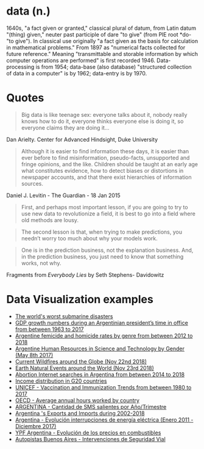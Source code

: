 # data (n.)

1640s, "a fact given or granted," classical plural of datum, from Latin datum "(thing) given," neuter past participle of dare "to give" (from PIE root *do- "to give"). In classical use originally "a fact given as the basis for calculation in mathematical problems." From 1897 as "numerical facts collected for future reference."
Meaning "transmittable and storable information by which computer operations are performed" is first recorded 1946. Data-processing is from 1954; data-base (also database) "structured collection of data in a computer" is by 1962; data-entry is by 1970.

# Quotes

> Big data is like teenage sex: everyone talks about it, nobody really knows how to do it, everyone thinks everyone else is doing it, so everyone claims they are doing it...

Dan Arielty. 
Center for Advanced Hindsight, 
Duke University


> Although it is easier to find information these days, it is easier than ever before to find misinformation, pseudo-facts, unsupported and fringe opinions, and the like. Children should be taught at an early age what constitutes evidence, how to detect biases or distortions in newspaper accounts, and that there exist hierarchies of information sources.

Daniel J. Levitin - The Guardian - 18 Jan 2015


> First, and perhaps most important lesson, if you are going to try to use new data to revolutionize a field, it is best to go into a field where old methods are lousy.

> The second lesson is that, when trying to make predictions, you needn’t worry too much about why your models work.

> One is in the prediction business, not the explanation business. And, in the prediction business, you just need to know that something works, not why.

Fragments from *Everybody Lies* by Seth Stephens- Davidowitz

# Data Visualization examples

- [The world's worst submarine disasters](https://whatdoeskmean.github.io/data/subdisasters.html)
- [GDP growth numbers during an Argentinian president’s time in office from between 1963 to 2017](https://whatdoeskmean.github.io/data/presidents.html)
- [Argentine femicide and homicide rates by genre from between 2012 to 2018](https://whatdoeskmean.github.io/data/murders.html)
- [Argentine Human Resources in Science and Technology by Gender (May 8th 2017)](https://whatdoeskmean.github.io/data/tec.html)
- [Current Wildfires around the Globe (Nov 22nd 2018)](https://whatdoeskmean.github.io/data/wildfires.html)
- [Earth Natural Events around the World (Nov 23rd 2018)](https://whatdoeskmean.github.io/data/worldevents.html)
- [Abortion Internet searches in Argentina from between 2014 to 2018](https://whatdoeskmean.github.io/data/abortion.html)
- [Income distribution in G20 countries](https://whatdoeskmean.github.io/data/g20.html)
- [UNICEF - Vaccination and Immunization Trends from between 1980 to 2017](https://whatdoeskmean.github.io/data/vaccination.html)
- [OECD - Average annual hours worked by country](https://whatdoeskmean.github.io/data/annualhours.html)
- [ARGENTINA - Cantidad de SMS salientes por Año/Trimestre](https://whatdoeskmean.github.io/data/sms.html)
- [Argentina 's Exports and Imports during 2002-2018](https://whatdoeskmean.github.io/data/argimpexp.html)
- [Argentina - Evolución interrupciones de energía eléctrica (Enero 2011 - Diciembre 2017)](https://whatdoeskmean.github.io/data/cortesenergia.html)
- [YPF Argentina - Evolución de los precios en combustibles](https://whatdoeskmean.github.io/data/combustibles.html)
- [Autopistas Buenos Aires - Intervenciones de Seguridad Vial](https://whatdoeskmean.github.io/data/segvial.html)

